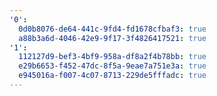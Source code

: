 ```yaml
---
'0':
  0d0b8076-de64-441c-9fd4-fd1678cfbaf3: true
  a88b3a6d-4046-42e9-9f17-3f4826417521: true
'1':
  112127d9-bef3-4bf9-958a-df8a2f4b78bb: true
  e29b6653-f452-47dc-8f5a-9eae7a751e3a: true
  e945016a-f007-4c07-8713-229de5fffadc: true
---
```

